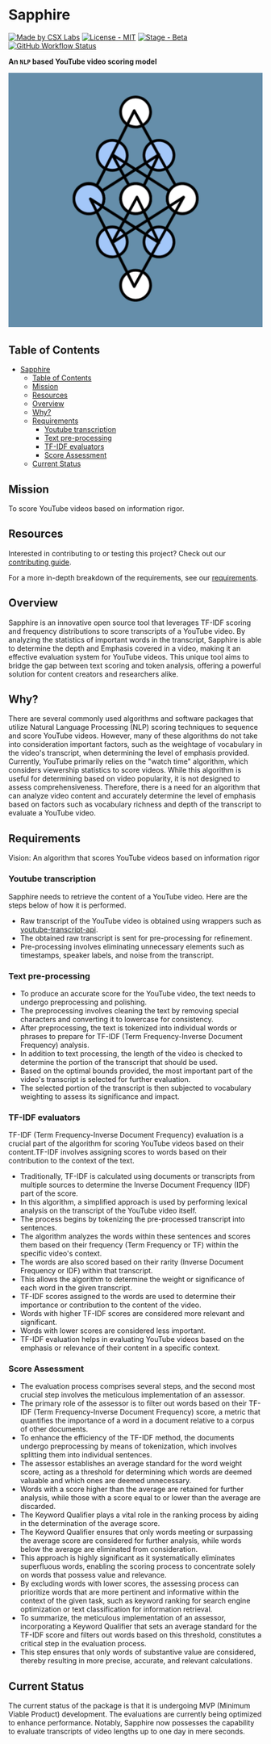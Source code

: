 # Sapphire

[![Made by CSX Labs](https://csxlabs.org/badges/made_by_csx_labs.svg)](https://csxlabs.org)
[![License - MIT](https://img.shields.io/github/license/CSXL/solus?style=for-the-badge)](LICENSE)
[![Stage - Beta](https://img.shields.io/badge/stage-developing%20MVP-yellowgreen?style=for-the-badge)](#current-status)
[![GitHub Workflow Status](https://img.shields.io/github/actions/workflow/status/CSXL/Sapphire/pylint.yml?logo=github&style=for-the-badge)](https://github.com/CSXL/Sapphire/actions/workflows/pylint.yml)

**An `NLP` based YouTube video scoring model**

![Project Logo](IMG-9758.jpg)

## Table of Contents

- [Sapphire](#sapphire)
  - [Table of Contents](#table-of-contents)
  - [Mission](#mission)
  - [Resources](#resources)
  - [Overview](#overview)
  - [Why?](#why)
  - [Requirements](#requirements)
    - [Youtube transcription](#youtube-transcription)
    - [Text pre-processing](#text-pre-processing)
    - [TF-IDF evaluators](#tf-idf-evaluators)
    - [Score Assessment](#score-assessment)
  - [Current Status](#current-status)

## Mission

To score YouTube videos based on information rigor.

## Resources

Interested in contributing to or testing this project? Check out our [contributing guide](CONTRIBUTING.md).

For a more in-depth breakdown of the requirements, see our [requirements](REQUIREMENTS.md).

## Overview

Sapphire is an innovative open source tool that leverages TF-IDF scoring and frequency distributions to score transcripts of a YouTube video. By analyzing the statistics of important words in the transcript, Sapphire is able to determine the depth and Emphasis covered in a video, making it an effective evaluation system for YouTube videos. This unique tool aims to bridge the gap between text scoring and token analysis, offering a powerful solution for content creators and researchers alike.

## Why?

There are several commonly used algorithms and software packages that utilize Natural Language Processing (NLP) scoring techniques to sequence and score YouTube videos. However, many of these algorithms do not take into consideration important factors, such as the weightage of vocabulary in the video's transcript, when determining the level of emphasis provided. Currently, YouTube primarily relies on the "watch time" algorithm, which considers viewership statistics to score videos. While this algorithm is useful for determining based on video popularity, it is not designed to assess comprehensiveness. Therefore, there is a need for an algorithm that can analyze video content and accurately determine the level of emphasis based on factors such as vocabulary richness and depth of the transcript to evaluate a YouTube video.

## Requirements

Vision: An algorithm that scores YouTube videos based on information rigor

### Youtube transcription

Sapphire needs to retrieve the content of a YouTube video. Here are the steps below of how it is performed.

- Raw transcript of the YouTube video is obtained using wrappers such as [youtube-transcript-api](https://pypi.org/project/youtube-transcript-api/).
- The obtained raw transcript is sent for pre-processing for refinement.
- Pre-processing involves eliminating unnecessary elements such as timestamps, speaker labels, and noise from the transcript.

### Text pre-processing

- To produce an accurate score for the YouTube video, the text needs to undergo preprocessing and polishing.
- The preprocessing involves cleaning the text by removing special characters and converting it to lowercase for consistency.
- After preprocessing, the text is tokenized into individual words or phrases to prepare for TF-IDF (Term Frequency-Inverse Document Frequency) analysis.
- In addition to text processing, the length of the video is checked to determine the portion of the transcript that should be used.
- Based on the optimal bounds provided, the most important part of the video's transcript is selected for further evaluation.
- The selected portion of the transcript is then subjected to vocabulary weighting to assess its significance and impact.

### TF-IDF evaluators

TF-IDF (Term Frequency-Inverse Document Frequency) evaluation is a crucial part of the algorithm for scoring YouTube videos based on their content.TF-IDF involves assigning scores to words based on their contribution to the context of the text.

- Traditionally, TF-IDF is calculated using documents or transcripts from multiple sources to determine the Inverse Document Frequency (IDF) part of the score.
- In this algorithm, a simplified approach is used by performing lexical analysis on the transcript of the YouTube video itself.
- The process begins by tokenizing the pre-processed transcript into sentences.
- The algorithm analyzes the words within these sentences and scores them based on their frequency (Term Frequency or TF) within the specific video's context.
- The words are also scored based on their rarity (Inverse Document Frequency or IDF) within that transcript.
- This allows the algorithm to determine the weight or significance of each word in the given transcript.
- TF-IDF scores assigned to the words are used to determine their importance or contribution to the content of the video.
- Words with higher TF-IDF scores are considered more relevant and significant.
- Words with lower scores are considered less important.
- TF-IDF evaluation helps in evaluating YouTube videos based on the emphasis or relevance of their content in a specific context.

### Score Assessment

- The evaluation process comprises several steps, and the second most crucial step involves the meticulous implementation of an assessor.
- The primary role of the assessor is to filter out words based on their TF-IDF (Term Frequency-Inverse Document Frequency) score, a metric that quantifies the importance of a word in a document relative to a corpus of other documents.
- To enhance the efficiency of the TF-IDF method, the documents undergo preprocessing by means of tokenization, which involves splitting them into individual sentences.
- The assessor establishes an average standard for the word weight score, acting as a threshold for determining which words are deemed valuable and which ones are deemed unnecessary.
- Words with a score higher than the average are retained for further analysis, while those with a score equal to or lower than the average are discarded.
- The Keyword Qualifier plays a vital role in the ranking process by aiding in the determination of the average score.
- The Keyword Qualifier ensures that only words meeting or surpassing the average score are considered for further analysis, while words below the average are eliminated from consideration.
- This approach is highly significant as it systematically eliminates superfluous words, enabling the scoring process to concentrate solely on words that possess value and relevance.
- By excluding words with lower scores, the assessing process can prioritize words that are more pertinent and informative within the context of the given task, such as keyword ranking for search engine optimization or text classification for information retrieval.
- To summarize, the meticulous implementation of an assessor, incorporating a Keyword Qualifier that sets an average standard for the TF-IDF score and filters out words based on this threshold, constitutes a critical step in the evaluation process.
- This step ensures that only words of substantive value are considered, thereby resulting in more precise, accurate, and relevant calculations.

## Current Status

The current status of the package is that it is undergoing MVP (Minimum Viable Product) development. The evaluations are currently being optimized to enhance performance. Notably, Sapphire now possesses the capability to evaluate transcripts of video lengths up to one day in mere seconds.
